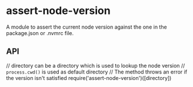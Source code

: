 # assert-node-version

A module to assert the current node version against the one
in the package.json or .nvmrc file.

## API
// directory can be a directory which is used to lookup the node version
// `process.cwd()` is used as default directory
// The method throws an error if the version isn't satisfied
require('assert-node-version')([directory])
